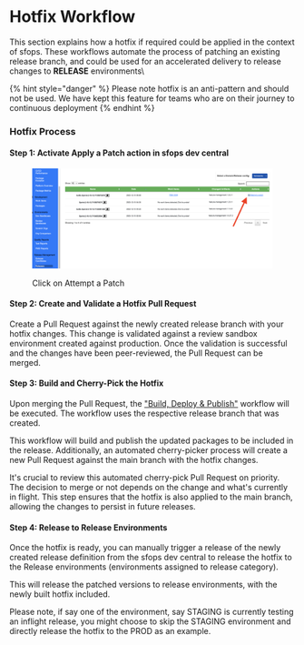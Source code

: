# Hotfix Workflow

This section explains how a hotfix if required could be applied in the context of sfops. These workflows automate the process of patching an existing release branch, and could be used for an accelerated delivery to release changes to **RELEASE** environments\\

{% hint style="danger" %}
Please note hotfix is an anti-pattern and should not be used. We have kept this feature for teams who are on their journey to continuous deployment
{% endhint %}

### Hotfix Process

#### Step 1: Activate Apply a Patch action in sfops dev central

<figure><img src=".gitbook/assets/hotfix.png" alt=""><figcaption><p>Click on Attempt a Patch</p></figcaption></figure>

#### Step 2: Create and Validate a Hotfix Pull Request

Create a Pull Request against the newly created release branch with your hotfix changes. This change is validated against a review sandbox environment created against production. Once the validation is successful and the changes have been peer-reviewed, the Pull Request can be merged.

#### Step 3: Build and Cherry-Pick the Hotfix

Upon merging the Pull Request, the ["Build, Deploy & Publish"](project-workflows/build-deploy-and-publish.md) workflow will be executed. The workflow uses the respective release branch that was created.

This workflow will build and publish the updated packages to be included in the release. Additionally, an automated cherry-picker process will create a new Pull Request against the main branch with the hotfix changes.

It's crucial to review this automated cherry-pick Pull Request on priority. The decision to merge or not depends on the change and what's currently in flight. This step ensures that the hotfix is also applied to the main branch, allowing the changes to persist in future releases.

#### Step 4: Release to Release Environments

Once the hotfix is ready, you can manually trigger a release of the newly created release definition from the sfops dev central to release the hotfix to the Release environments  (environments assigned to release category).

This will release the patched versions to release environments, with the newly built hotfix included.

Please note, if say one of the environment, say STAGING  is currently testing an inflight release, you might choose to skip the STAGING environment and directly release the hotfix to the PROD  as an example.
